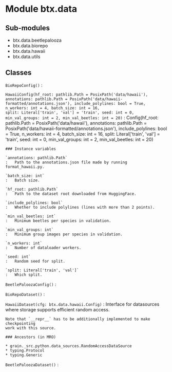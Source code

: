 Module btx.data
===============

Sub-modules
-----------
* btx.data.beetlepalooza
* btx.data.biorepo
* btx.data.hawaii
* btx.data.utils

Classes
-------

`BioRepoConfig()`
:   

`HawaiiConfig(hf_root: pathlib.Path = PosixPath('data/hawaii'), annotations: pathlib.Path = PosixPath('data/hawaii-formatted/annotations.json'), include_polylines: bool = True, n_workers: int = 4, batch_size: int = 16, split: Literal['train', 'val'] = 'train', seed: int = 0, min_val_groups: int = 2, min_val_beetles: int = 20)`
:   Config(hf_root: pathlib.Path = PosixPath('data/hawaii'), annotations: pathlib.Path = PosixPath('data/hawaii-formatted/annotations.json'), include_polylines: bool = True, n_workers: int = 4, batch_size: int = 16, split: Literal['train', 'val'] = 'train', seed: int = 0, min_val_groups: int = 2, min_val_beetles: int = 20)

    ### Instance variables

    `annotations: pathlib.Path`
    :   Path to the annotations.json file made by running format_hawaii.py.

    `batch_size: int`
    :   Batch size.

    `hf_root: pathlib.Path`
    :   Path to the dataset root downloaded from HuggingFace.

    `include_polylines: bool`
    :   Whether to include polylines (lines with more than 2 points).

    `min_val_beetles: int`
    :   Minimum beetles per species in validation.

    `min_val_groups: int`
    :   Minimum group images per species in validation.

    `n_workers: int`
    :   Number of dataloader workers.

    `seed: int`
    :   Random seed for split.

    `split: Literal['train', 'val']`
    :   Which split.

`BeetlePaloozaConfig()`
:   

`BioRepoDataset()`
:   

`HawaiiDataset(cfg: btx.data.hawaii.Config)`
:   Interface for datasources where storage supports efficient random access.
    
    Note that `__repr__` has to be additionally implemented to make checkpointing
    work with this source.

    ### Ancestors (in MRO)

    * grain._src.python.data_sources.RandomAccessDataSource
    * typing.Protocol
    * typing.Generic

`BeetlePaloozaDataset()`
: